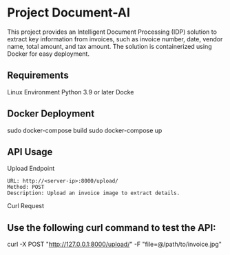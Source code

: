 # Project Document-AI

This project provides an Intelligent Document Processing (IDP) solution to extract key information from invoices, such as invoice number, date, vendor name, total amount, and tax amount. The solution is containerized using Docker for easy deployment.

## Requirements

Linux Environment
Python 3.9 or later
Docke

## Docker Deployment

sudo docker-compose build
sudo docker-compose up

## API Usage

Upload Endpoint

    URL: http://<server-ip>:8000/upload/
    Method: POST
    Description: Upload an invoice image to extract details.

Curl Request

## Use the following curl command to test the API:

curl -X POST "http://127.0.0.1:8000/upload/" -F "file=@/path/to/invoice.jpg"
